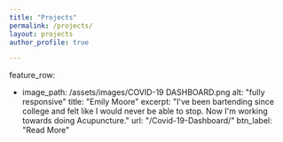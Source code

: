 ```yaml
---
title: "Projects"
permalink: /projects/
layout: projects
author_profile: true

---
```

feature_row:
  - image_path: /assets/images/COVID-19 DASHBOARD.png
    alt: "fully responsive"
    title: "Emily Moore"
    excerpt: "I've been bartending since college and felt like I would never be able to stop. Now I'm working towards doing Acupuncture."
    url: "/Covid-19-Dashboard/"
    btn_label: "Read More"
